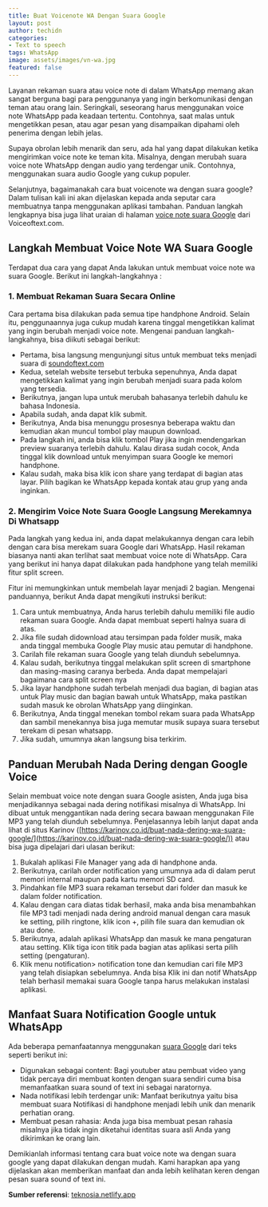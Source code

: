 ```yaml
---
title: Buat Voicenote WA Dengan Suara Google
layout: post
author: techidn
categories: 
- Text to speech
tags: WhatsApp
image: assets/images/vn-wa.jpg
featured: false
---
```


Layanan rekaman suara atau voice note di dalam WhatsApp memang akan sangat berguna bagi para penggunanya yang ingin berkomunikasi dengan teman atau orang lain. Seringkali, seseorang harus menggunakan voice note WhatsApp pada keadaan tertentu. Contohnya, saat malas untuk mengetikkan pesan, atau agar pesan yang disampaikan dipahami oleh penerima dengan lebih jelas.

Supaya obrolan lebih menarik dan seru, ada hal yang dapat dilakukan ketika mengirimkan voice note ke teman kita. Misalnya, dengan merubah suara voice note WhatsApp dengan audio yang terdengar unik. Contohnya, menggunakan suara audio Google yang cukup populer.

Selanjutnya, bagaimanakah cara buat voicenote wa dengan suara google? Dalam tulisan kali ini akan dijelaskan kepada anda seputar cara membuatnya tanpa menggunakan aplikasi tambahan. Panduan langkah lengkapnya bisa juga lihat uraian di halaman [voice note suara Google](https://www.voiceoftext.com/2022/04/cara-membuat-voice-note-wa-dengan-suara.html) dari Voiceoftext.com.

## Langkah Membuat Voice Note WA Suara Google

Terdapat dua cara yang dapat Anda lakukan untuk membuat voice note wa suara Google. Berikut ini langkah-langkahnya :

### 1. Membuat Rekaman Suara Secara Online

Cara pertama bisa dilakukan pada semua tipe handphone Android. Selain itu, penggunaannya juga cukup mudah karena tinggal mengetikkan kalimat yang ingin berubah menjadi voice note. Mengenai panduan langkah-langkahnya, bisa diikuti sebagai berikut:

- Pertama, bisa langsung mengunjungi situs untuk membuat teks menjadi suara di [soundoftext.com](https://soundoftext.com)
- Kedua, setelah website tersebut terbuka sepenuhnya, Anda dapat mengetikkan kalimat yang ingin berubah menjadi suara pada kolom yang tersedia.
- Berikutnya, jangan lupa untuk merubah bahasanya terlebih dahulu ke bahasa Indonesia.
- Apabila sudah, anda dapat klik submit.
- Berikutnya, Anda bisa menunggu prosesnya beberapa waktu dan kemudian akan muncul tombol play maupun download.
- Pada langkah ini, anda bisa klik tombol Play jika ingin mendengarkan preview suaranya terlebih dahulu. Kalau dirasa sudah cocok, Anda tinggal klik download untuk menyimpan suara Google ke memori handphone.
- Kalau sudah, maka bisa klik icon share yang terdapat di bagian atas layar. Pilih bagikan ke WhatsApp kepada kontak atau grup yang anda inginkan.

### 2. Mengirim Voice Note Suara Google Langsung Merekamnya Di Whatsapp

Pada langkah yang kedua ini, anda dapat melakukannya dengan cara lebih dengan cara bisa merekam suara Google dari WhatsApp. Hasil rekaman biasanya nanti akan terlihat saat membuat voice note di WhatsApp. Cara yang berikut ini hanya dapat dilakukan pada handphone yang telah memiliki fitur split screen.

Fitur ini memungkinkan untuk membelah layar menjadi 2 bagian. Mengenai panduannya, berikut Anda dapat mengikuti instruksi berikut:

1. Cara untuk membuatnya, Anda harus terlebih dahulu memiliki file audio rekaman suara Google. Anda dapat membuat seperti halnya suara di atas.
2. Jika file sudah didownload atau tersimpan pada folder musik, maka anda tinggal membuka Google Play music atau pemutar di handphone.
3. Carilah file rekaman suara Google yang telah diunduh sebelumnya.
4. Kalau sudah, berikutnya tinggal melakukan split screen di smartphone dan masing-masing caranya berbeda. Anda dapat mempelajari bagaimana cara split screen nya
5. Jika layar handphone sudah terbelah menjadi dua bagian, di bagian atas untuk Play music dan bagian bawah untuk WhatsApp, maka pastikan sudah masuk ke obrolan WhatsApp yang diinginkan.
6. Berikutnya, Anda tinggal menekan tombol rekam suara pada WhatsApp dan sambil menekannya bisa juga memutar musik supaya suara tersebut terekam di pesan whatsapp. 
7. Jika sudah, umumnya akan langsung bisa terkirim.

## Panduan Merubah Nada Dering dengan Google Voice

Selain membuat voice note dengan suara Google asisten, Anda juga bisa menjadikannya sebagai nada dering notifikasi misalnya di WhatsApp. Ini dibuat untuk menggantikan nada dering secara bawaan menggunakan File MP3 yang telah diunduh sebelumnya. Penjelasannya lebih lanjut dapat anda lihat di situs Karinov ([https://karinov.co.id/buat-nada-dering-wa-suara-google/](https://karinov.co.id/buat-nada-dering-wa-suara-google/)) atau bisa juga dipelajari dari ulasan berikut: 

1. Bukalah aplikasi File Manager yang ada di handphone anda.
2. Berikutnya, carilah order notification yang umumnya ada di dalam perut memori internal maupun pada kartu memori SD card.
3. Pindahkan file MP3 suara rekaman tersebut dari folder dan masuk ke dalam folder notification.
4. Kalau dengan cara diatas tidak berhasil, maka anda bisa menambahkan file MP3 tadi menjadi nada dering android manual dengan cara masuk ke setting, pilih ringtone, klik icon +, pilih file suara dan kemudian ok atau done.
5. Berikutnya, adalah aplikasi WhatsApp dan masuk ke mana pengaturan atau setting. Klik tiga icon titik pada bagian atas aplikasi serta pilih setting (pengaturan).
6. Klik menu notification> notification tone dan kemudian cari file MP3 yang telah disiapkan sebelumnya. Anda bisa Klik ini dan notif WhatsApp telah berhasil memakai suara Google tanpa harus melakukan instalasi aplikasi.

## Manfaat Suara Notification Google untuk WhatsApp

Ada beberapa pemanfaatannya menggunakan [suara Google](https://www.sebuahutas.com/2022/02/cara-membuat-suara-google-di-hp-tanpa.html) dari teks seperti berikut ini:

- Digunakan sebagai content: Bagi youtuber atau pembuat video yang tidak percaya diri membuat konten dengan suara sendiri cuma bisa memanfaatkan suara sound of text ini sebagai naratornya.
- Nada notifikasi lebih terdengar unik: Manfaat berikutnya yaitu bisa membuat suara Notifikasi di handphone menjadi lebih unik dan menarik perhatian orang.
- Membuat pesan rahasia: Anda juga bisa membuat pesan rahasia misalnya jika tidak ingin diketahui identitas suara asli Anda yang dikirimkan ke orang lain.

Demikianlah informasi tentang cara buat voice note wa dengan suara google yang dapat dilakukan dengan mudah. Kami harapkan apa yang dijelaskan akan memberikan manfaat dan anda lebih kelihatan keren dengan pesan suara sound of text ini.

**Sumber referensi**: [teknosia.netlify.app](https://teknosia.netlify.app/)
